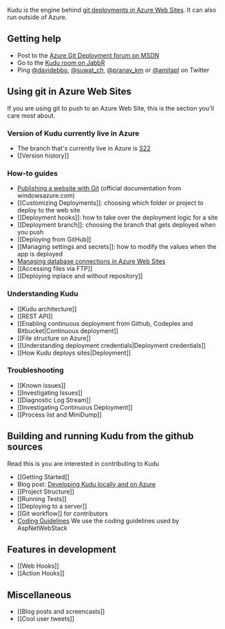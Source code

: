 Kudu is the engine behind [git deployments in Azure Web Sites](https://www.windowsazure.com/en-us/develop/nodejs/common-tasks/publishing-with-git/). It can also run outside of Azure.

## Getting help

* Post to the [Azure Git Deployment forum on MSDN](http://social.msdn.microsoft.com/Forums/en-US/azuregit)
* Go to the [Kudu room on JabbR](http://jabbr.net/#/rooms/kudu)
* Ping [@davidebbo](https://twitter.com/davidebbo), [@suwat_ch](https://twitter.com/suwat_ch), [@pranav_km](https://twitter.com/pranav_km) or [@amitapl](https://twitter.com/amitapl) on Twitter


## Using git in Azure Web Sites

If you are using git to push to an Azure Web Site, this is the section you'll care most about.

### Version of Kudu currently live in Azure

* The branch that's currently live in Azure is [S22](https://github.com/projectkudu/kudu/tree/S22)
* [[Version history]]

### How-to guides

* [Publishing a website with Git](https://www.windowsazure.com/en-us/develop/nodejs/common-tasks/publishing-with-git/) (official documentation from windowsazure.com)
* [[Customizing Deployments]]: choosing which folder or project to deploy to the web site
* [[Deployment hooks]]: how to take over the deployment logic for a site
* [[Deployment branch]]: choosing the branch that gets deployed when you push
* [[Deploying from GitHub]]
* [[Managing settings and secrets]]: how to modify the values when the app is deployed
* [Managing database connections in Azure Web Sites](http://blog.davidebbo.com/2012/09/managing-database-connections-in-azure.html)
* [[Accessing files via FTP]]
* [[Deploying inplace and without repository]]

### Understanding Kudu

* [[Kudu architecture]]
* [[REST API]]
* [[Enabling continuous deployment from Github, Codeplex and Bitbucket|Continuous deployment]]
* [[File structure on Azure]]
* [[Understanding deployment credentials|Deployment credentials]]
* [[How Kudu deploys sites|Deployment]]


### Troubleshooting

* [[Known issues]]
* [[Investigating Issues]]
* [[Diagnostic Log Stream]]
* [[Investigating Continuous Deployment]]
* [[Process list and MiniDump]]

## Building and running Kudu from the github sources

Read this is you are interested in contributing to Kudu

* [[Getting Started]]
* Blog post: [Developing Kudu locally and on Azure](http://blog.davidebbo.com/2012/06/developing-kudu-locally-and-on-azure.html)
* [[Project Structure]]
* [[Running Tests]]
* [[Deploying to a server]]
* [[Git workflow]] for contributors
* [Coding Guidelines](http://aspnetwebstack.codeplex.com/wikipage?title=CodingConventions) We use the coding guidelines used by AspNetWebStack

## Features in development

* [[Web Hooks]]
* [[Action Hooks]]

## Miscellaneous

* [[Blog posts and screencasts]]
* [[Cool user tweets]]
